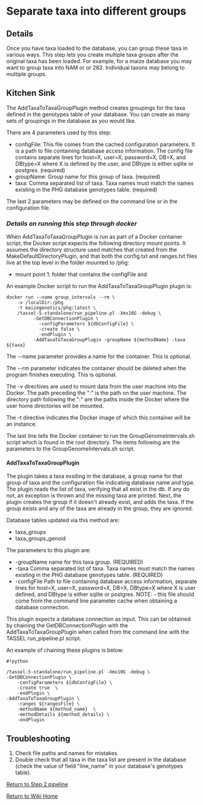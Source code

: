 # Separate taxa  into different groups


## Details

Once you have taxa loaded to the database, you can group these taxa in various ways. This step lets you create multiple taxa groups after the original taxa has been loaded.  For example, for a maize database you may want to group taxa into NAM or or 282.  Individual taxons may belong to multiple groups.

## Kitchen Sink

The AddTaxaToTaxaGroupPlugin method creates groupings for the taxa defined in the genotypes table of your database. You can create as many sets of groupings in the database as you would like. 

There are 4 parameters used by this step:

* configFile: This file comes from the cached configuration parameters.  It is a path to file containing database access information. The config file contains separate lines for host=X, user=X, password=X, DB=X, and DBtype=X where X is defined by the user, and DBtype is either sqlite or postgres. (required) 
* groupName: Group name for this group of taxa.  (required)
* taxa: Comma separated list of taxa.  Taxa names must match the names existing in the PHG database genotypes table. (required)


The last 2 parameters may be defined on the command line or in the configuration file.

### *Details on running this step through docker*

When AddTaxaToTaxaGroupPlugin is run as part of a Docker container script, the Docker script expects the following directory mount points.  It assumes the directory structure used matches that created from the MakeDefaultDirectoryPlugin, and that both the config.txt and ranges.txt files live at the top level in the folder mounted to /phg:

* mount point 1: folder that contains the configFile and 


An example Docker script to run the AddTaxaToTaxaGroupPlugin plugin is:
```
docker run --name group_intervals --rm \
	-v /localDir:/phg
	-t maizegenetics/phg:latest \
	/tassel-5-standalone/run_pipeline.pl -Xmx10G -debug \
          -GetDBConnectionPlugin \
            -configParameters ${dbConfigFile} \
            -create false \
            -endPlugin \
          -AddTaxaToTaxaGroupPlugin -groupName ${methodName} -taxa ${taxa}
```
The --name parameter provides a name for the container.  This is optional.

The --rm parameter indicates the container should be deleted when the program finishes executing.  This is optional.

The -v directives are used to mount data from the user machine into the Docker.  The path preceding the ":" is the path on the user machine.  The directory path following the ":" are the paths inside the Docker where the user home directories will be mounted.

The -t directive indicates the Docker image of which this container will be an instance.  

The last line tells the Docker container to run the GroupGenomeIntervals.sh script which is found in the root directory.  The items following are the parameters to the GroupGenomeIntervals.sh script.


#### **AddTaxaToTaxaGroupPlugin**

The plugin takes a taxa exsiting in the database, a group name for that group of taxa and the configuration file indicating database name and type. The plugin reads the list of taxa, verifying that all exist in the db.  If any do not, an exception is thrown and the missing taxa are printed.  Next, the plugin creates the group if it doesn't already exist, and adds the taxa.  If the group exists and any of the taxa are already in the group, they are ignored.

Database tables updated via this method are:

* taxa_groups
* taxa_groups_genoid

The parameters to this plugin are:

* -groupName <Group  Name> name for this taxa group. (REQUIRED)
* -taxa <Taxa> Comma separated list of taxa.  Taxa names must match the names existing in the PHG database genotypes table. (REQUIRED)
* -configFile <DataBase Configuration File> Path to file containing database access information, separate lines for host=X, user=X, password=X, DB=X, DBtype=X where X is user defined, and DBtype is either sqlite or postgres. NOTE: - this file should come from the command line parameter cache when obtaining a database connection.

This plugin expects a database connection as input. This can be obtained by chaining the GetDBConnectionPlugin with the AddTaxaToTaxaGroupPlugin when called from the command line with the TASSEL run_pipeline.pl script.

An example of chaining these plugins is below:
```
#!python

/tassel-5-standalone/run_pipeline.pl -Xmx10G -debug \
-GetDBConnectionPlugin \
	-configParameters ${dbConfigFile} \
	-create true  \
	-endPlugin \
-AddTaxaToTaxaGroupPlugin \
	-ranges ${rangesFile} \
	-methodName ${method_name}  \
	-methodDetails ${method_details} \
	-endPlugin
```

## Troubleshooting

1. Check file paths and names for mistakes.
2. Double check that all taxa in the taxa list  are present in the database (check the value of field "line_name" in your database's genotypes table). 


[Return to Step 2 pipeline](CreatePHG_step1-2_main.md)

[Return to Wiki Home](../Home.md)
